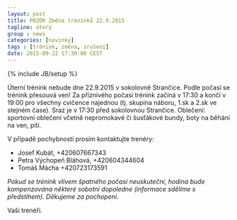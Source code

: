 ```yaml
---
layout: post
title: POZOR Změna tréninků 22.9.2015
tagline: úterý
group : news
categories: [novinky]
tags : [trénink, změna, zrušení]
date: 2015-09-22 17:30:00 CEST
---
```

{% include JB/setup %}

Úterní trénink nebude dne 22.9.2015 v sokolovně Strančice. Podle počasí se trénink přesouvá ven!
Za příznivého počasí trénink začíná v 17:30 a končí v 19:00 pro všechny cvičence najednou (tj. skupina náboru, 1.sk a 2.sk ve stejném čase).
Sraz je v 17:30 před sokolovnou Strančice. Oblečení: sportovní oblečení včetně nepromokavé či šusťákové bundy, boty na běhání na ven, pití.

V případě pochybností prosím kontaktujte trenéry:
- Josef Kubát, +420607667343
- Petra Výchopeň Bláhová, +420604344604
- Tomáš Mácha +420723173591

*Pokud se trénink vlivem špatného počasí neuskuteční, hodina bude kompenzována některé sobotní dopoledne (informace sdělíme s předstihem).
Děkujeme za pochopení.*

Vaši trenéři. 
